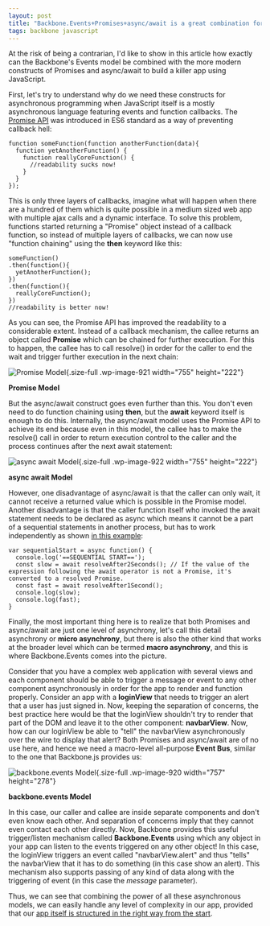 ```yaml
---
layout: post
title: "Backbone.Events+Promises+async/await is a great combination for building javascript apps"
tags: backbone javascript
---
```


At the risk of being a contrarian, I'd like to show in this article how exactly can the Backbone's Events model be combined with the more modern constructs of Promises and async/await to build a killer app using JavaScript.<!--more-->

First, let's try to understand why do we need these constructs for asynchronous programming when JavaScript itself is a mostly asynchronous language featuring events and function callbacks. The [Promise API](https://developer.mozilla.org/en-US/docs/Web/JavaScript/Reference/Global_Objects/Promise) was introduced in ES6 standard as a way of preventing callback hell:

    function someFunction(function anotherFunction(data){
      function yetAnotherFunction() {
        function reallyCoreFunction() {
          //readability sucks now!
        }
      }
    });

This is only three layers of callbacks, imagine what will happen when there are a hundred of them which is quite possible in a medium sized web app with multiple ajax calls and a dynamic interface. To solve this problem, functions started returning a "Promise" object instead of a callback function, so instead of multiple layers of callbacks, we can now use "function chaining" using the **then** keyword like this:

    someFunction()
    .then(function(){
      yetAnotherFunction();
    })
    .then(function(){
      reallyCoreFunction();
    })
    //readability is better now!

As you can see, the Promise API has improved the readability to a considerable extent. Instead of a callback mechanism, the callee returns an object called **Promise** which can be chained for further execution. For this to happen, the callee has to call resolve() in order for the caller to end the wait and trigger further execution in the next chain:

![Promise Model](/uploads/2018/07/promise_model.png){.size-full .wp-image-921 width="755" height="222"} 

**Promise Model**

But the async/await construct goes even further than this. You don't even need to do function chaining using **then**, but the **await** keyword itself is enough to do this. Internally, the async/await model uses the Promise API to achieve its end because even in this model, the callee has to make the resolve() call in order to return execution control to the caller and the process continues after the next await statement:

![async await Model](/uploads/2018/07/async_await_model.png){.size-full .wp-image-922 width="755" height="222"}

**async await Model**

However, one disadvantage of async/await is that the caller can only wait, it cannot receive a returned value which is possible in the Promise model. Another disadvantage is that the caller function itself who invoked the await statement needs to be declared as async which means it cannot be a part of a sequential statements in another process, but has to work independently as shown [in this example](https://developer.mozilla.org/en-US/docs/Web/JavaScript/Reference/Statements/async_function#Examples):

	var sequentialStart = async function() {
	  console.log('==SEQUENTIAL START==');
	  const slow = await resolveAfter2Seconds(); // If the value of the expression following the await operator is not a Promise, it's converted to a resolved Promise.
	  const fast = await resolveAfter1Second();
	  console.log(slow);
	  console.log(fast);
	}

Finally, the most important thing here is to realize that both Promises and async/await are just one level of asynchrony, let's call this detail asynchrony or **micro asynchrony**, but there is also the other kind that works at the broader level which can be termed **macro asynchrony**, and this is where Backbone.Events comes into the picture.

Consider that you have a complex web application with several views and each component should be able to trigger a message or event to any other component asynchronously in order for the app to render and function properly. Consider an app with a **loginView** that needs to trigger an alert that a user has just signed in. Now, keeping the separation of concerns, the best practice here would be that the loginView shouldn't try to render that part of the DOM and leave it to the other component: **navbarView**. Now, how can our loginView be able to "tell" the navbarView asynchronously over the wire to display that alert? Both Promises and async/await are of no use here, and hence we need a macro-level all-purpose **Event Bus**, similar to the one that Backbone.js provides us:

![backbone.events Model](/uploads/2018/07/backbone.events_model.png){.size-full .wp-image-920 width="757" height="278"}

**backbone.events Model**

In this case, our caller and callee are inside separate components and don't even know each other. And separation of concerns imply that they cannot even contact each other directly. Now, Backbone provides this useful trigger/listen mechanism called **Backbone.Events** using which any object in your app can listen to the events triggered on any other object! In this case, the loginView triggers an event called "navbarView.alert" and thus "tells" the navbarView that it has to do something (in this case show an alert). This mechanism also supports passing of any kind of data along with the triggering of event (in this case the *message* parameter).

Thus, we can see that combining the power of all these asynchronous models, we can easily handle any level of complexity in our app, provided that our [app itself is structured in the right way from the start](https://prahladyeri.github.io/blog/2018/07/the-right-way-to-architect-single-page-web-applications.html).
